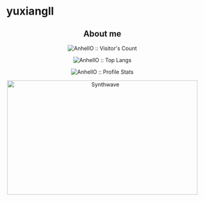 # yuxiangll
<h2 align="center">About me</h2>


<p align="center"><img src="https://profile-counter.glitch.me/{AnhellO}/count.svg" alt="AnhellO :: Visitor's Count" /></p>


<p align="center"><img src="https://github-readme-stats.vercel.app/api/top-langs/?username=yuxiangll&langs_count=10&theme=tokyonight&layout=compact" alt="AnhellO :: Top Langs" /></p>


<p align="center"><img src="https://github-readme-stats.vercel.app/api?username=yuxiangll&show_icons=true&theme=synthwave" alt="AnhellO :: Profile Stats" /></p>

<p align="center"><img src="https://thumbs.gfycat.com/GoodnaturedFondGaur-size_restricted.gif" alt="Synthwave" height="300" width="500"></p>

